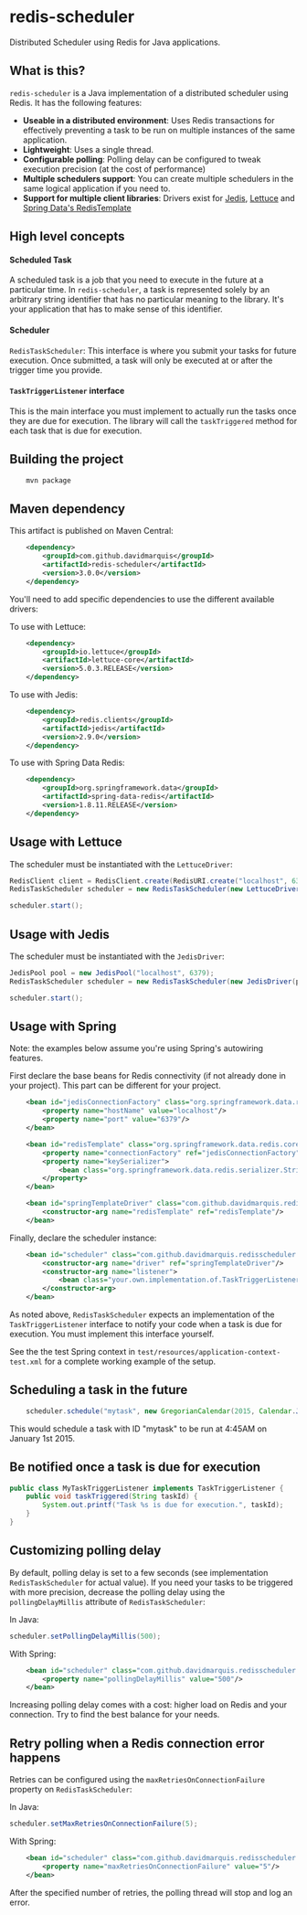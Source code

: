 redis-scheduler
===============

Distributed Scheduler using Redis for Java applications.

What is this?
-------------

`redis-scheduler` is a Java implementation of a distributed scheduler using Redis. It has the following features:

 - **Useable in a distributed environment**: Uses Redis transactions for effectively preventing a task to be run on
 multiple instances of the same application.
 - **Lightweight**: Uses a single thread.
 - **Configurable polling**: Polling delay can be configured to tweak execution precision (at the cost of performance)
 - **Multiple schedulers support**: You can create multiple schedulers in the same logical application if you need to.
 - **Support for multiple client libraries**: Drivers exist for [Jedis](https://github.com/xetorthio/jedis), [Lettuce](https://lettuce.io/) and [Spring Data's RedisTemplate](https://projects.spring.io/spring-data-redis/)

High level concepts
-------------------

#### Scheduled Task

A scheduled task is a job that you need to execute in the future at a particular time.
In `redis-scheduler`, a task is represented solely by an arbitrary string identifier that has no particular meaning to the library.
It's your application that has to make sense of this identifier.

#### Scheduler

`RedisTaskScheduler`: This interface is where you submit your tasks for future execution.  Once submitted, a task will only be
executed at or after the trigger time you provide.

#### `TaskTriggerListener` interface

This is the main interface you must implement to actually run the tasks once they are due for execution. The library will
call the `taskTriggered` method for each task that is due for execution.


Building the project
--------------------

``` bash
    mvn package
```

Maven dependency
----------------

This artifact is published on Maven Central:

``` xml
    <dependency>
        <groupId>com.github.davidmarquis</groupId>
        <artifactId>redis-scheduler</artifactId>
        <version>3.0.0</version>
    </dependency>
```

You'll need to add specific dependencies to use the different available drivers:

To use with Lettuce:

``` xml
    <dependency>
        <groupId>io.lettuce</groupId>
        <artifactId>lettuce-core</artifactId>
        <version>5.0.3.RELEASE</version>
    </dependency>
```

To use with Jedis:

``` xml
    <dependency>
        <groupId>redis.clients</groupId>
        <artifactId>jedis</artifactId>
        <version>2.9.0</version>
    </dependency>
```

To use with Spring Data Redis:

``` xml
    <dependency>
        <groupId>org.springframework.data</groupId>
        <artifactId>spring-data-redis</artifactId>
        <version>1.8.11.RELEASE</version>
    </dependency>
```


Usage with Lettuce
------------------

The scheduler must be instantiated with the `LettuceDriver`:

``` java
RedisClient client = RedisClient.create(RedisURI.create("localhost", 6379));
RedisTaskScheduler scheduler = new RedisTaskScheduler(new LettuceDriver(client), new YourTaskTriggerListener());

scheduler.start();
```

Usage with Jedis
----------------

The scheduler must be instantiated with the `JedisDriver`:

``` java
JedisPool pool = new JedisPool("localhost", 6379);
RedisTaskScheduler scheduler = new RedisTaskScheduler(new JedisDriver(pool), new YourTaskTriggerListener());

scheduler.start();
```

Usage with Spring
-----------------

Note: the examples below assume you're using Spring's autowiring features.

First declare the base beans for Redis connectivity (if not already done in your project). This part can be different
for your project.

``` xml
    <bean id="jedisConnectionFactory" class="org.springframework.data.redis.connection.jedis.JedisConnectionFactory">
        <property name="hostName" value="localhost"/>
        <property name="port" value="6379"/>
    </bean>

    <bean id="redisTemplate" class="org.springframework.data.redis.core.RedisTemplate">
        <property name="connectionFactory" ref="jedisConnectionFactory"/>
        <property name="keySerializer">
            <bean class="org.springframework.data.redis.serializer.StringRedisSerializer"/>
        </property>
    </bean>

    <bean id="springTemplateDriver" class="com.github.davidmarquis.redisscheduler.drivers.spring.RedisTemplateDriver">
        <constructor-arg name="redisTemplate" ref="redisTemplate"/>
    </bean>
```

Finally, declare the scheduler instance:

``` xml
    <bean id="scheduler" class="com.github.davidmarquis.redisscheduler.RedisTaskScheduler">
        <constructor-arg name="driver" ref="springTemplateDriver"/>
        <constructor-arg name="listener">
            <bean class="your.own.implementation.of.TaskTriggerListener"/>
        </constructor-arg>
    </bean>
```

As noted above, `RedisTaskScheduler` expects an implementation of the `TaskTriggerListener` interface to notify your code when a task is due for execution. You must implement this interface yourself.

See the the test Spring context in `test/resources/application-context-test.xml` for a complete working example of the setup.


Scheduling a task in the future
-------------------------------

``` java
    scheduler.schedule("mytask", new GregorianCalendar(2015, Calendar.JANUARY, 1, 4, 45, 0));
```

This would schedule a task with ID "mytask" to be run at 4:45AM on January 1st 2015.

Be notified once a task is due for execution
--------------------------------------------

``` java
public class MyTaskTriggerListener implements TaskTriggerListener {
    public void taskTriggered(String taskId) {
        System.out.printf("Task %s is due for execution.", taskId);
    }
}
```

Customizing polling delay
----------------------------------

By default, polling delay is set to a few seconds (see implementation `RedisTaskScheduler` for actual value). If
you need your tasks to be triggered with more precision, decrease the polling delay using the `pollingDelayMillis` attribute of `RedisTaskScheduler`:

In Java:

``` java
scheduler.setPollingDelayMillis(500);
```

With Spring:

``` xml
    <bean id="scheduler" class="com.github.davidmarquis.redisscheduler.RedisTaskScheduler">
        <property name="pollingDelayMillis" value="500"/>
    </bean>
```

Increasing polling delay comes with a cost: higher load on Redis and your connection.
Try to find the best balance for your needs.

Retry polling when a Redis connection error happens
---------------------------------------------------

Retries can be configured using the `maxRetriesOnConnectionFailure` property on `RedisTaskScheduler`:

In Java:

``` java
scheduler.setMaxRetriesOnConnectionFailure(5);
```

With Spring:

``` xml
    <bean id="scheduler" class="com.github.davidmarquis.redisscheduler.RedisTaskScheduler">
        <property name="maxRetriesOnConnectionFailure" value="5"/>
    </bean>
```

After the specified number of retries, the polling thread will stop and log an error.
